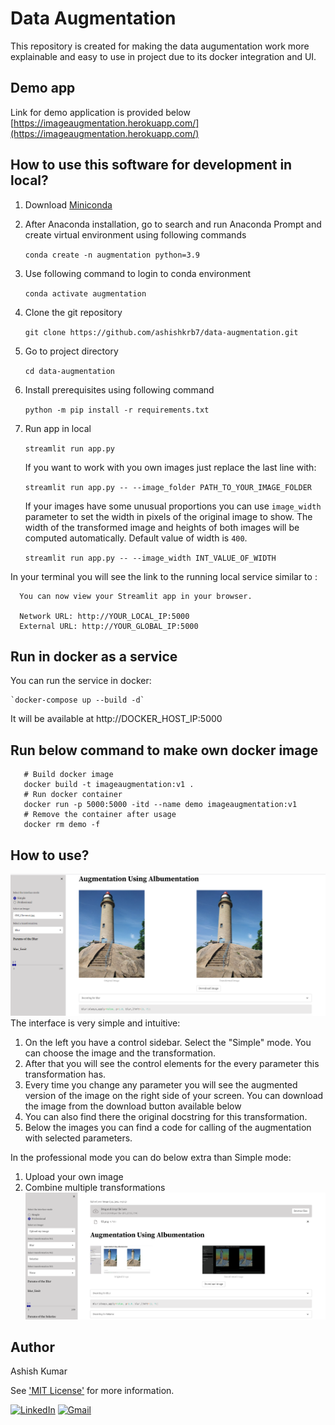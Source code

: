 # Data Augmentation
This repository is created for making the data augumentation work more explainable and easy to use in project due to its docker integration and UI.

## Demo app
Link for demo application is provided below
[https://imageaugmentation.herokuapp.com/](https://imageaugmentation.herokuapp.com/)

## How to use this software for development in local?

1. Download [Miniconda](https://docs.conda.io/en/latest/miniconda.html)

2. After Anaconda installation, go to search and run Anaconda Prompt and create virtual environment using following commands

    `conda create -n augmentation python=3.9`

3. Use following command to login to conda environment

    `conda activate augmentation`

4. Clone the git repository

    `git clone https://github.com/ashishkrb7/data-augmentation.git`

5. Go to project directory

    `cd data-augmentation`

6. Install prerequisites using following command

    `python -m pip install -r requirements.txt`

7. Run app in local

    `streamlit run app.py`

    If you want to work with you own images just replace the last line with:

    `streamlit run app.py -- --image_folder PATH_TO_YOUR_IMAGE_FOLDER`

    If your images have some unusual proportions you can use `image_width` parameter to set the width in pixels of the original image to show. The width of the transformed image and heights of both images will be computed automatically. Default value of width is `400`.

    `streamlit run app.py -- --image_width INT_VALUE_OF_WIDTH`

In your terminal you will see the link to the running local service similar to : 
```console
  You can now view your Streamlit app in your browser.

  Network URL: http://YOUR_LOCAL_IP:5000
  External URL: http://YOUR_GLOBAL_IP:5000
```

## Run in docker as a service
You can run the service in docker:

    `docker-compose up --build -d`

It will be available at http://DOCKER_HOST_IP:5000

## Run below command to make own docker image

```
   # Build docker image 
   docker build -t imageaugmentation:v1 .
   # Run docker container 
   docker run -p 5000:5000 -itd --name demo imageaugmentation:v1 
   # Remove the container after usage
   docker rm demo -f
```

## How to use?

![](./assets/UI.png)
The interface is very simple and intuitive:
1. On the left you have a control sidebar. Select the "Simple" mode. You can choose the image and the transformation.
2. After that you will see the control elements for the every parameter this transformation has.
3. Every time you change any parameter you will see the augmented version of the image on the right side of your screen. You can download the image from the download button available below
4. You can also find there the original docstring for this transformation.
5. Below the images you can find a code for calling of the augmentation with selected parameters.


In the professional mode you can do below extra than Simple mode:
1. Upload your own image
2. Combine multiple transformations
![](./assets/Upload.png)

## Author

Ashish Kumar

See ['MIT License'](https://github.com/ashishkrb7/data-augmentation/blob/main/LICENSE) for more information.

[![LinkedIn](https://img.shields.io/badge/-Ashish%20Kumar-blue?style=social&logo=Linkedin&logoColor=blue&link=https://www.linkedin.com/in/ashishkrb7/)](https://www.linkedin.com/in/ashishkrb7/) 
[![Gmail](https://img.shields.io/badge/-Ashish%20Kumar-c14438?style=social&logo=Gmail&logoColor=red&link=mailto:ashish.krb7@gmail.com)](mailto:ashish.krb7@gmail.com) 
